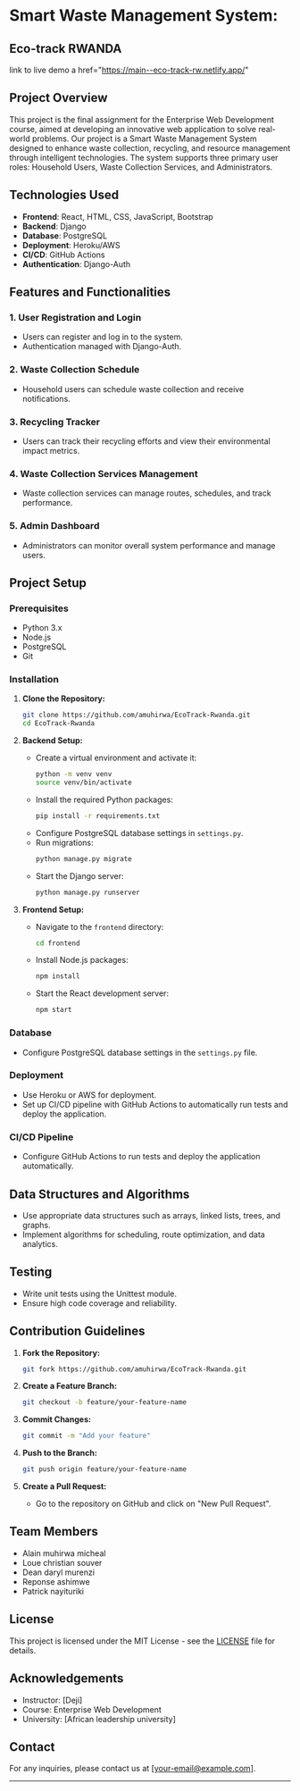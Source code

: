 # Smart Waste Management System:
## Eco-track RWANDA
link to live demo a href="https://main--eco-track-rw.netlify.app/"
## Project Overview
This project is the final assignment for the Enterprise Web Development course, aimed at developing an innovative web application to solve real-world problems. Our project is a Smart Waste Management System designed to enhance waste collection, recycling, and resource management through intelligent technologies. The system supports three primary user roles: Household Users, Waste Collection Services, and Administrators.

## Technologies Used
- **Frontend**: React, HTML, CSS, JavaScript, Bootstrap
- **Backend**: Django
- **Database**: PostgreSQL
- **Deployment**: Heroku/AWS
- **CI/CD**: GitHub Actions
- **Authentication**: Django-Auth

## Features and Functionalities
### 1. User Registration and Login
- Users can register and log in to the system.
- Authentication managed with Django-Auth.

### 2. Waste Collection Schedule
- Household users can schedule waste collection and receive notifications.

### 3. Recycling Tracker
- Users can track their recycling efforts and view their environmental impact metrics.

### 4. Waste Collection Services Management
- Waste collection services can manage routes, schedules, and track performance.

### 5. Admin Dashboard
- Administrators can monitor overall system performance and manage users.

## Project Setup

### Prerequisites
- Python 3.x
- Node.js
- PostgreSQL
- Git

### Installation

1. **Clone the Repository:**
   ```bash
   git clone https://github.com/amuhirwa/EcoTrack-Rwanda.git
   cd EcoTrack-Rwanda
   ```

2. **Backend Setup:**
   - Create a virtual environment and activate it:
     ```bash
     python -m venv venv
     source venv/bin/activate
     ```
   - Install the required Python packages:
     ```bash
     pip install -r requirements.txt
     ```
   - Configure PostgreSQL database settings in `settings.py`.
   - Run migrations:
     ```bash
     python manage.py migrate
     ```
   - Start the Django server:
     ```bash
     python manage.py runserver
     ```

3. **Frontend Setup:**
   - Navigate to the `frontend` directory:
     ```bash
     cd frontend
     ```
   - Install Node.js packages:
     ```bash
     npm install
     ```
   - Start the React development server:
     ```bash
     npm start
     ```

### Database
- Configure PostgreSQL database settings in the `settings.py` file.

### Deployment
- Use Heroku or AWS for deployment.
- Set up CI/CD pipeline with GitHub Actions to automatically run tests and deploy the application.

### CI/CD Pipeline
- Configure GitHub Actions to run tests and deploy the application automatically.

## Data Structures and Algorithms
- Use appropriate data structures such as arrays, linked lists, trees, and graphs.
- Implement algorithms for scheduling, route optimization, and data analytics.

## Testing
- Write unit tests using the Unittest module.
- Ensure high code coverage and reliability.

## Contribution Guidelines
1. **Fork the Repository:**
   ```bash
   git fork https://github.com/amuhirwa/EcoTrack-Rwanda.git
   ```

2. **Create a Feature Branch:**
   ```bash
   git checkout -b feature/your-feature-name
   ```

3. **Commit Changes:**
   ```bash
   git commit -m "Add your feature"
   ```

4. **Push to the Branch:**
   ```bash
   git push origin feature/your-feature-name
   ```

5. **Create a Pull Request:**
   - Go to the repository on GitHub and click on "New Pull Request".

## Team Members
- Alain muhirwa micheal
- Loue christian souver
- Dean daryl murenzi
- Reponse ashimwe
- Patrick nayituriki 

## License
This project is licensed under the MIT License - see the [LICENSE](LICENSE) file for details.

## Acknowledgements
- Instructor: [Deji]
- Course: Enterprise Web Development
- University: [African leadership university]

## Contact
For any inquiries, please contact us at [your-email@example.com].

---
